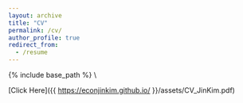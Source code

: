 ```yaml
---
layout: archive
title: "CV"
permalink: /cv/
author_profile: true
redirect_from:
  - /resume
---
```


{% include base_path %}
\

[Click Here]({{ https://econjinkim.github.io/ }}/assets/CV_JinKim.pdf)
